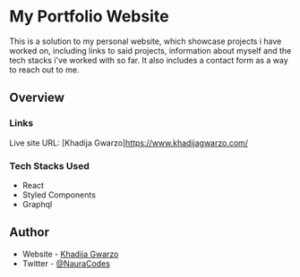 # My Portfolio Website

This is a solution to my personal website, which showcase projects i have worked on, including links to said projects, information about myself and the tech stacks i've worked with so far. It also includes a contact form as a way to reach out to me.

## Overview

### Links
Live site URL: [Khadija Gwarzo]https://www.khadijagwarzo.com/

### Tech Stacks Used
- React
- Styled Components
- Graphql

## Author

- Website - [Khadija Gwarzo](https://www.khadijagwarzo.com)
- Twitter - [@NauraCodes](https://twitter.com/NauraCodes)
